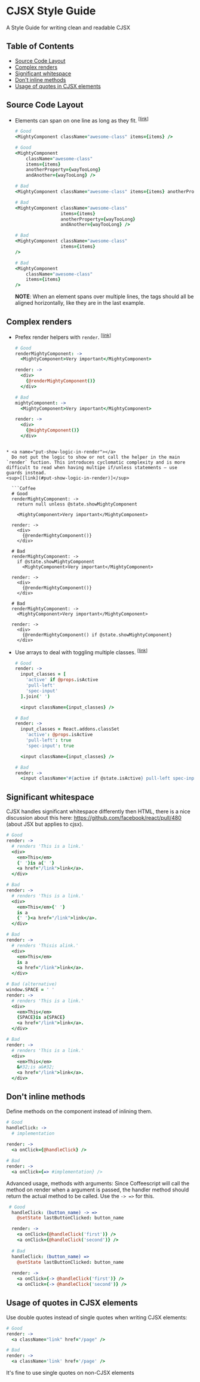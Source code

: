 CJSX Style Guide
================

A Style Guide for writing clean and readable CJSX

## Table of Contents
* [Source Code Layout](#source-code-layout)
* [Complex renders](#complex-renders)
* [Significant whitespace](#significant-whitespace)
* [Don't inline methods](#dont-inline-methods)
* [Usage of quotes in CJSX elements](#quotes-usage)

## Source Code Layout

* <a name="one-line"></a>
  Elements can span on one line as long as they fit.
<sup>[[link](#one-line)]</sup>

  ```Coffee
  # Good
  <MightyComponent className="awesome-class" items={items} />

  # Good
  <MightyComponent 
      className="awesome-class"
      items={items}
      anotherProperty={wayTooLong}
      andAnother={wayTooLong} />

  # Bad
  <MightyComponent className="awesome-class" items={items} anotherProperty={wayTooLong} andAnother={wayTooLong} />
  
  # Bad
  <MightyComponent className="awesome-class"
                   items={items}
                   anotherProperty={wayTooLong}
                   andAnother={wayTooLong} />
  
  # Bad  
  <MightyComponent className="awesome-class" 
                   items={items} 
  />
  
  # Bad  
  <MightyComponent 
      className="awesome-class" 
      items={items} 
  />
  ```

  **NOTE**: When an element spans over multiple lines, the tags should all be aligned horizontally, like they are in the last example.

## Complex renders
* <a name="prefix-with-render"></a>
  Prefex render helpers with `render`.
<sup>[[link](#prefix-with-render)]</sup>

  ```Coffee
  # Good
  renderMightyComponent: ->
    <MightyComponent>Very important</MightyComponent>

  render: ->
    <div>
      {@renderMightyComponent()}
    </div>

  # Bad
  mightyComponent: ->
    <MightyComponent>Very important</MightyComponent>

  render: ->
    <div>
      {@mightyComponent()}
    </div>
```

* <a name="put-show-logic-in-render"></a>
  Do not put the logic to show or not call the helper in the main `render` fuction. This introduces cyclomatic complexity and is more difficult to read when having multipe if/unless statements – use guards instead.
<sup>[[link](#put-show-logic-in-render)]</sup>

  ```Coffee
  # Good
  renderMightyComponent: ->
    return null unless @state.showMightyComponent

    <MightyComponent>Very important</MightyComponent>

  render: ->
    <div>
      {@renderMightyComponent()}
    </div>

  # Bad
  renderMightyComponent: ->
    if @state.showMightyComponent
      <MightyComponent>Very important</MightyComponent>

  render: ->
    <div>
      {@renderMightyComponent()}
    </div>

  # Bad
  renderMightyComponent: ->
    <MightyComponent>Very important</MightyComponent>

  render: ->
    <div>
      {@renderMightyComponent() if @state.showMightyComponent}
    </div>
  ```

* <a name="use-array-for-classes"></a>
  Use arrays to deal with toggling multiple classes.
<sup>[[link](#use-array-for-classes)]</sup>

  ```Coffee
  # Good
  render: ->
    input_classes = [
      'active' if @props.isActive
      'pull-left'
      'spec-input'
    ].join(' ')

    <input className={input_classes} />

  # Bad
  render: ->
    input_classes = React.addons.classSet
      'active': @props.isActive
      'pull-left': true
      'spec-input': true

    <input className={input_classes} />

  # Bad
  render: ->
    <input className="#{active if @state.isActive} pull-left spec-input" />
  ```

## Significant whitespace
CJSX handles significant whitespace differently then HTML, there is a nice discussion about this here: https://github.com/facebook/react/pull/480 (about JSX but applies to cjsx).

  ```Coffee
  # Good
  render: ->
    # renders 'This is a link.'
    <div>
      <em>This</em>
      {' '}is a{' '}
      <a href="/link">link</a>.
    </div>

  # Bad
  render: ->
    # renders 'This is a link.'
    <div>
      <em>This</em>{' '}
      is a
      {' '}<a href="/link">link</a>.
    </div>

  # Bad
  render: ->
    # renders 'Thisis alink.'
    <div>
      <em>This</em>
      is a
      <a href="/link">link</a>.
    </div>

  # Bad (alternative)
  window.SPACE = ' '
  render: ->
    # renders 'This is a link.'
    <div>
      <em>This</em>
      {SPACE}is a{SPACE}
      <a href="/link">link</a>.
    </div>

  # Bad
  render: ->
    # renders 'This is a link.'
    <div>
      <em>This</em>
      &#32;is a&#32;
      <a href="/link">link</a>.
    </div>
   ```

## Don't inline methods
Define methods on the component instead of inlining them.

  ```Coffee
  # Good
  handleClick: ->
    # implementation
    
  render: ->
    <a onClick={@handleClick} />
  
  # Bad
  render: ->
    <a onClick={=> #implementation} />
```

Advanced usage, methods with arguments: Since Coffeescript will call the method on render when a argument is passed, the handler method should return the actual method to be called. Use the `-> =>` for this.
```Coffee
 # Good
  handleClick: (button_name) -> =>
    @setState lastButtonClicked: button_name

  render: ->
    <a onClick={@handleClick('first')} />
    <a onClick={@handleClick('second')} />
  
  # Bad
  handleClick: (button_name) =>
    @setState lastButtonClicked: button_name
  
  render: ->
    <a onClick={-> @handleClick('first')} />
    <a onClick={-> @handleClick('second')} />
```
## Usage of quotes in CJSX elements
Use double quotes instead of single quotes when writing CJSX elements:

  ```Coffee
  # Good
  render: ->
    <a className="link" href="/page" />
  
  # Bad
  render: ->
    <a className='link' href='/page' />
```

It's fine to use single quotes on non-CJSX elements
